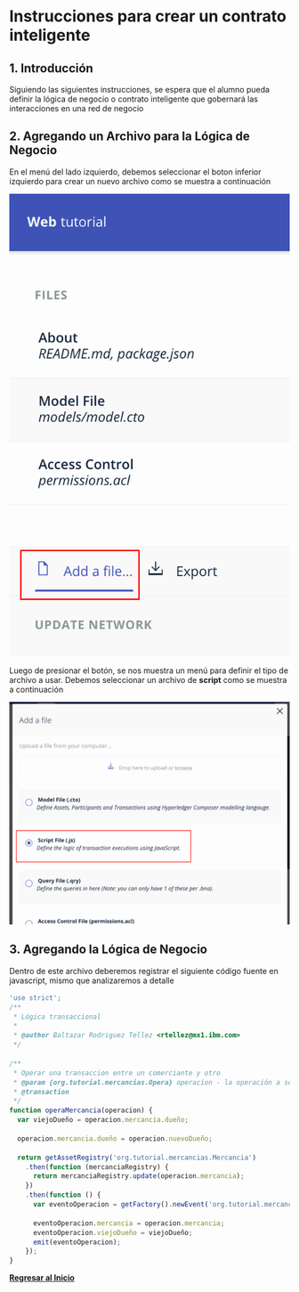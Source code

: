 # Instrucciones para crear un contrato inteligente
## 1. Introducción
Siguiendo las siguientes instrucciones, se espera que el alumno pueda definir la lógica de negocio o contrato inteligente que gobernará las interacciones en una red de negocio

## 2. Agregando un Archivo para la Lógica de Negocio
En el menú del lado izquierdo, debemos seleccionar el boton inferior izquierdo para crear un nuevo archivo como se muestra a continuación

![Imagen 011](images/011.png)

Luego de presionar el botón, se nos muestra un menú para definir el tipo de archivo a usar. Debemos seleccionar un archivo de __script__ como se muestra a continuación

![Imagen 012](images/012.png)

## 3. Agregando la Lógica de Negocio
Dentro de este archivo deberemos registrar el siguiente código fuente en javascript, mismo que analizaremos a detalle

```javascript
'use strict';
/**
 * Lógica transaccional
 *
 * @author Baltazar Rodriguez Tellez <rtellez@mx1.ibm.com>
 */

/**
 * Operar una transaccion entre un comerciante y otro
 * @param {org.tutorial.mercancias.Opera} operacion - la operación a ser procesada
 * @transaction
 */
function operaMercancia(operacion) {
  var viejoDueño = operacion.mercancia.dueño;

  operacion.mercancia.dueño = operacion.nuevoDueño;

  return getAssetRegistry('org.tutorial.mercancias.Mercancia')
    .then(function (mercanciaRegistry) {
      return mercanciaRegistry.update(operacion.mercancia);
    })
    .then(function () {
      var eventoOperacion = getFactory().newEvent('org.tutorial.mercancias', 'EventoOperacion');

      eventoOperacion.mercancia = operacion.mercancia;
      eventoOperacion.viejoDueño = viejoDueño;
      emit(eventoOperacion);
    });
}
```

[__Regresar al Inicio__](README.md)